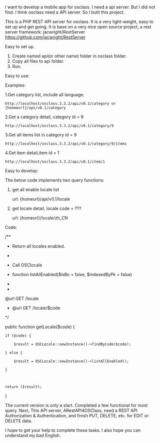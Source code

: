 ﻿I want to develop a mobile app for osclass. I need a api server. But I did not find. 
I think osclass need a API server. So I built this project.

This is a  PHP REST API server for osclass. It is a very light-weight, easy to set up and get going. 
It is base on a very nice open source project, a rest server framework: jacwright/RestServer
https://github.com/jacwright/RestServer

Easy to set up.

1. Create named api(or other name) folder in osclass folder.
2. Copy all files to api folder.
3. Run.

Easy to use:

Examples:

1.Get category list, include all language.

  	http://localhost/osclass.3.3.2/api/v0.1/category or {hoemeurl}/api/v0.1/category
	
2.Get a category detail, category id = 9 

  	http://localhost/osclass.3.3.2/api/v0.1/category/9
	
3.Get all items list in category id = 9	

   	http://localhost/osclass.3.3.2/api/v0.1/category/9/items

4.Get item detail,item id = 1

 	http://localhost/osclass.3.3.2/api/v0.1/item/1

Easy to develop:

The below code implements two query functions:

1. get all enable locale list

	url: {homeurl}/api/v0.1/locale

2. get locale detail, locale code = ??? 

	url: {homeurl}/locale/zh_CN


Code:


/**
* Return all locales enabled.

*

* Call OSClocale

* function listAllEnabled($isBo = false, $indexedByPk = false)

*
* 
 @url GET /locale

*  @url GET /locale/$code

*/



public function getLocale($code) {

	if ($code) {

	    $result = OSCLocale::newInstance()->findByCode($code);

	} else {

	    $result = OSCLocale::newInstance()->listAllEnabled();

	}

	
	
	return ($result);

}



The current version is only a start. Completed a few functional for most query.
Next, This API server, ARestAPI4OSClass, need a REST API Authorization & Authentication, and finish PUT, DELETE, etc. for EDIT or DELETE data.

I hope to get your help to complete these tasks. I also hope you can understand my bad English.

 

